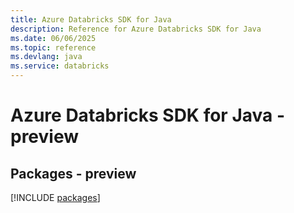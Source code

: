 ```yaml
---
title: Azure Databricks SDK for Java
description: Reference for Azure Databricks SDK for Java
ms.date: 06/06/2025
ms.topic: reference
ms.devlang: java
ms.service: databricks
---
```

# Azure Databricks SDK for Java - preview
## Packages - preview
[!INCLUDE [packages](databricks-index.md)]